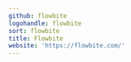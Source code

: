 ```yaml
---
github: flowbite
logohandle: flowbite
sort: flowbite
title: Flowbite
website: 'https://flowbite.com/'
---
```

